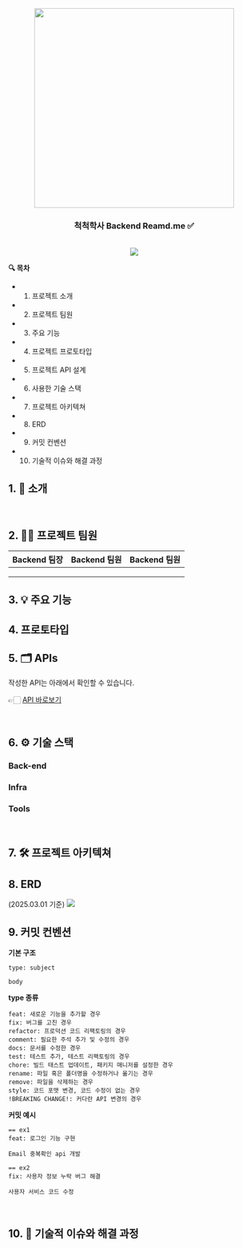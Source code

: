 <div align="center">

<!-- logo -->
<img src="https://github.com/user-attachments/assets/16764352-ab1e-4cfa-b30e-6287fafde803" width="400"/>

### 척척학사 Backend Reamd.me ✅

<br/> [<img src="https://img.shields.io/badge/프로젝트 기간-2025.2.26~ing-green?style=flat&logo=&logoColor=white" />]()

</div> 

**🔍 목차**
- 1. 프로젝트 소개
- 2. 프로젝트 팀원
- 3. 주요 기능 
- 4. 프로젝트 프로토타입
- 5. 프로젝트 API 설계
- 6. 사용한 기술 스택
- 7. 프로젝트 아키텍쳐
- 8. ERD
- 9. 커밋 컨벤션
- 10. 기술적 이슈와 해결 과정

## 1. 📝 소개
<br />

## 2. 💁‍♂️ 프로젝트 팀원
|Backend 팀장|Backend 팀원|Backend 팀원|
|:---:|:---:|:---:|
| | |
|||
|||

## 3. 💡 주요 기능

## 4. 프로토타입

## 5. 🗂️ APIs
작성한 API는 아래에서 확인할 수 있습니다.

👉🏻 [API 바로보기](https://documenter.getpostman.com/view/36829015/2sAYdfpAx6)


<br />

## 6. ⚙ 기술 스택
### Back-end
<div>

</div>

### Infra
<div>
</div>

### Tools
<div>
</div>

<br />

## 7. 🛠️ 프로젝트 아키텍쳐

## 8. ERD
(2025.03.01 기준)
<img src="https://github.com/user-attachments/assets/eb8c7e4f-16b3-4129-b276-436ea18c15ab">
<br/>

## 9. 커밋 컨벤션

**기본 구조**

```
type: subject

body
```

**type 종류**
```
feat: 새로운 기능을 추가할 경우
fix: 버그를 고친 경우
refactor: 프로덕션 코드 리팩토링의 경우
comment: 필요한 주석 추가 및 수정의 경우
docs: 문서를 수정한 경우
test: 테스트 추가, 테스트 리팩토링의 경우
chore: 빌드 태스트 업데이트, 패키지 매니저를 설정한 경우
rename: 파일 혹은 폴더명을 수정하거나 옮기는 경우
remove: 파일을 삭제하는 경우
style: 코드 포맷 변경, 코드 수정이 없는 경우
!BREAKING CHANGE!: 커다란 API 변경의 경우
```

**커밋 예시**
```
== ex1
feat: 로그인 기능 구현

Email 중복확인 api 개발

== ex2
fix: 사용자 정보 누락 버그 해결

사용자 서비스 코드 수정
```

<br />

## 10. 🤔 기술적 이슈와 해결 과정

<br />
